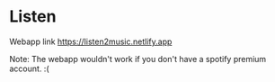 # Listen
Webapp link
https://listen2music.netlify.app

Note: The webapp wouldn't work if you don't have a spotify premium account. :(
